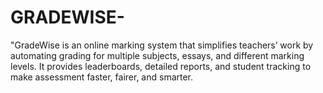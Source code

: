 # GRADEWISE-
"GradeWise is an online marking system that simplifies teachers’ work by automating grading for multiple subjects, essays, and different marking levels. It provides leaderboards, detailed reports, and student tracking to make assessment faster, fairer, and smarter.
